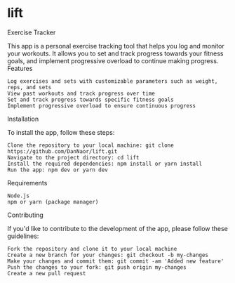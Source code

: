 # lift
Exercise Tracker

This app is a personal exercise tracking tool that helps you log and monitor your workouts. It allows you to set and track progress towards your fitness goals, and implement progressive overload to continue making progress.
Features

    Log exercises and sets with customizable parameters such as weight, reps, and sets
    View past workouts and track progress over time
    Set and track progress towards specific fitness goals
    Implement progressive overload to ensure continuous progress

Installation

To install the app, follow these steps:

    Clone the repository to your local machine: git clone https://github.com/DanNaor/lift.git
    Navigate to the project directory: cd lift
    Install the required dependencies: npm install or yarn install
    Run the app: npm dev or yarn dev

Requirements

    Node.js
    npm or yarn (package manager)

Contributing

If you'd like to contribute to the development of the app, please follow these guidelines:

    Fork the repository and clone it to your local machine
    Create a new branch for your changes: git checkout -b my-changes
    Make your changes and commit them: git commit -am 'Added new feature'
    Push the changes to your fork: git push origin my-changes
    Create a new pull request
